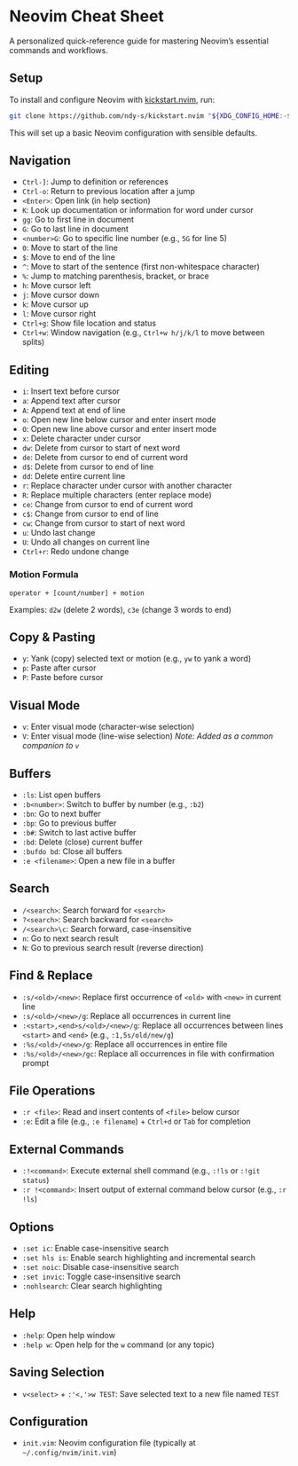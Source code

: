 # Neovim Cheat Sheet
A personalized quick-reference guide for mastering Neovim’s essential commands and workflows.

## **Setup**
To install and configure Neovim with [kickstart.nvim](https://github.com/ndy-s/kickstart.nvim), run:  
```sh
git clone https://github.com/ndy-s/kickstart.nvim "${XDG_CONFIG_HOME:-$HOME/.config}"/nvim
```
This will set up a basic Neovim configuration with sensible defaults.  

## Navigation
- `Ctrl-]`: Jump to definition or references
- `Ctrl-o`: Return to previous location after a jump
- `<Enter>`: Open link (in help section)
- `K`: Look up documentation or information for word under cursor
- `gg`: Go to first line in document
- `G`: Go to last line in document
- `<number>G`: Go to specific line number (e.g., `5G` for line 5)
- `0`: Move to start of the line
- `$`: Move to end of the line
- `^`: Move to start of the sentence (first non-whitespace character)
- `%`: Jump to matching parenthesis, bracket, or brace
- `h`: Move cursor left
- `j`: Move cursor down
- `k`: Move cursor up
- `l`: Move cursor right
- `Ctrl+g`: Show file location and status
- `Ctrl+w`: Window navigation (e.g., `Ctrl+w h/j/k/l` to move between splits)

## Editing
- `i`: Insert text before cursor
- `a`: Append text after cursor
- `A`: Append text at end of line
- `o`: Open new line below cursor and enter insert mode
- `O`: Open new line above cursor and enter insert mode
- `x`: Delete character under cursor
- `dw`: Delete from cursor to start of next word
- `de`: Delete from cursor to end of current word
- `d$`: Delete from cursor to end of line
- `dd`: Delete entire current line
- `r`: Replace character under cursor with another character
- `R`: Replace multiple characters (enter replace mode)
- `ce`: Change from cursor to end of current word
- `c$`: Change from cursor to end of line
- `cw`: Change from cursor to start of next word
- `u`: Undo last change
- `U`: Undo all changes on current line
- `Ctrl+r`: Redo undone change

### Motion Formula
```
operator + [count/number] + motion
```
Examples: `d2w` (delete 2 words), `c3e` (change 3 words to end)

## Copy & Pasting
- `y`: Yank (copy) selected text or motion (e.g., `yw` to yank a word)
- `p`: Paste after cursor
- `P`: Paste before cursor

## Visual Mode
- `v`: Enter visual mode (character-wise selection)
- `V`: Enter visual mode (line-wise selection) *Note: Added as a common companion to `v`*

## Buffers
- `:ls`: List open buffers
- `:b<number>`: Switch to buffer by number (e.g., `:b2`)
- `:bn`: Go to next buffer
- `:bp`: Go to previous buffer
- `:b#`: Switch to last active buffer
- `:bd`: Delete (close) current buffer
- `:bufdo bd`: Close all buffers
- `:e <filename>`: Open a new file in a buffer

## Search
- `/<search>`: Search forward for `<search>`
- `?<search>`: Search backward for `<search>`
- `/<search>\c`: Search forward, case-insensitive
- `n`: Go to next search result
- `N`: Go to previous search result (reverse direction)

## Find & Replace
- `:s/<old>/<new>`: Replace first occurrence of `<old>` with `<new>` in current line
- `:s/<old>/<new>/g`: Replace all occurrences in current line
- `:<start>,<end>s/<old>/<new>/g`: Replace all occurrences between lines `<start>` and `<end>` (e.g., `:1,5s/old/new/g`)
- `:%s/<old>/<new>/g`: Replace all occurrences in entire file
- `:%s/<old>/<new>/gc`: Replace all occurrences in file with confirmation prompt

## File Operations
- `:r <file>`: Read and insert contents of `<file>` below cursor
- `:e`: Edit a file (e.g., `:e filename`) + `Ctrl+d` or `Tab` for completion

## External Commands
- `:!<command>`: Execute external shell command (e.g., `:!ls` or `:!git status`)
- `:r !<command>`: Insert output of external command below cursor (e.g., `:r !ls`)

## Options
- `:set ic`: Enable case-insensitive search
- `:set hls is`: Enable search highlighting and incremental search
- `:set noic`: Disable case-insensitive search
- `:set invic`: Toggle case-insensitive search
- `:nohlsearch`: Clear search highlighting

## Help
- `:help`: Open help window
- `:help w`: Open help for the `w` command (or any topic)

## Saving Selection
- `v<select>` + `:'<,'>w TEST`: Save selected text to a new file named `TEST`

## Configuration
- `init.vim`: Neovim configuration file (typically at `~/.config/nvim/init.vim`)
